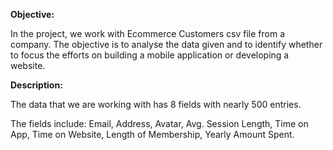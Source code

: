 **Objective:**

   In the project, we work with Ecommerce Customers csv file from a company. The objective is to analyse the data given and to identify whether to focus the efforts on building a mobile application or developing a website. 

**Description:**
  
  
  The data that we are working with has 8 fields with nearly 500 entries.
  
  The fields include: Email, Address, Avatar, Avg. Session Length, Time on App, Time on Website, Length of Membership, Yearly Amount Spent.
  
  
